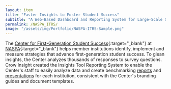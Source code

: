 ```yaml
---
layout: item
title: "Faster Insights to Foster Student Success"
subtitle: "A Web-Based Dashboard and Reporting System for Large-Scale Surveys"
permalink: /NASPA_ITRS/
image: "/assets/img/Portfolio/NASPA-ITRS-Sample.png"
---
```


The [Center for First-Generation Student Success](https://firstgen.naspa.org/){:target="_blank"} at [NASPA](https://www.naspa.org/){:target="_blank"} helps member institutions identify, implement and measure strategies that advance first-generation student success. To glean insights, the Center analyzes thousands of responses to survey questions. Crow Insight created the Insights Tool Reporting System to enable the Center's staff to easily analyze data and create benchmarking [reports](/assets/pdfs/ITRS-Benchmarking-Report-Sample.pdf) and [presentations](/assets/pdfs/ITRS-Benchmarking-Presentation-Sample.pdf) for each institution, consistent with the Center's branding guides and document templates.
